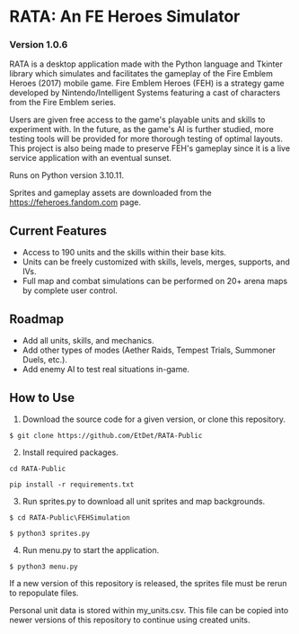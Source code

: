 # RATA: An FE Heroes Simulator</h1>
### Version 1.0.6

RATA is a desktop application made with the Python language and Tkinter library which simulates and facilitates 
the gameplay of the Fire Emblem Heroes (2017) mobile game. Fire Emblem Heroes (FEH) is a strategy game developed
by Nintendo/Intelligent Systems featuring a cast of characters from the Fire Emblem series.

Users are given free access to the game's playable units and skills to experiment with. In the future, as the 
game's AI is further studied, more testing tools will be provided for more thorough testing of optimal layouts.
This project is also being made to preserve FEH's gameplay since it is a live service application with an eventual
sunset.

Runs on Python version 3.10.11.

Sprites and gameplay assets are downloaded from the https://feheroes.fandom.com page.

<h2>Current Features</h2>
<ul>
  <li>Access to 190 units and the skills within their base kits.</li>
  <li>Units can be freely customized with skills, levels, merges, supports, and IVs.</li>
  <li>Full map and combat simulations can be performed on 20+ arena maps by complete user control.</li>
</ul>

<h2>Roadmap</h2>
<ul>
  <li>Add all units, skills, and mechanics.</li>
  <li>Add other types of modes (Aether Raids, Tempest Trials, Summoner Duels, etc.).</li>
  <li>Add enemy AI to test real situations in-game.</li>
</ul>

<h2>How to Use</h2>

1. Download the source code for a given version, or clone this repository.
   
```
$ git clone https://github.com/EtDet/RATA-Public
```


2. Install required packages.
```
cd RATA-Public
```
```
pip install -r requirements.txt
```

3. Run sprites.py to download all unit sprites and map backgrounds.
```
$ cd RATA-Public\FEHSimulation
```
```
$ python3 sprites.py
```

4. Run menu.py to start the application.
```
$ python3 menu.py
```

If a new version of this repository is released, the sprites file must be rerun to repopulate files.

Personal unit data is stored within my_units.csv. This file can be copied into newer versions of this repository to continue using created units.
